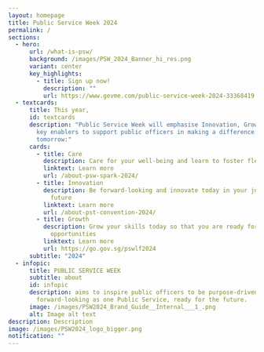```yaml
---
layout: homepage
title: Public Service Week 2024
permalink: /
sections:
  - hero:
      url: /what-is-psw/
      background: /images/PSW_2024_Banner_hi_res.png
      variant: center
      key_highlights:
        - title: Sign up now!
          description: ""
          url: https://www.gevme.com/public-service-week-2024-33368419
  - textcards:
      title: This year,
      id: textcards
      description: "Public Service Week will emphasise Innovation, Growth and Care as
        key enablers to support public officers in making a difference today for
        tomorrow:"
      cards:
        - title: Care
          description: Care for your well-being and learn to foster flexibility
          linktext: Learn more
          url: /about-psw-spark-2024/
        - title: Innovation
          description: Be forward-looking and innovate today in your job & beyond for the
            future
          linktext: Learn more
          url: /about-pst-convention-2024/
        - title: Growth
          description: Grow your skills today so that you are ready for tomorrow's
            opportunities
          linktext: Learn more
          url: https://go.gov.sg/pswlf2024
      subtitle: "2024"
  - infopic:
      title: PUBLIC SERVICE WEEK
      subtitle: about
      id: infopic
      description: aims to inspire public officers to be purpose-driven and
        forward-looking as one Public Service, ready for the future.
      image: /images/PSW2024_Brand_Guide__Internal___1_.png
      alt: Image alt text
description: Description
image: /images/PSW2024_logo_bigger.png
notification: ""
---
```

